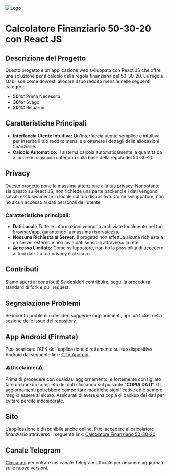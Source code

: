 ![Logo](https://i.ibb.co/mFxRP88/IMG-20231217-152837-009-1.jpg)


# Calcolatore Finanziario 50-30-20 con React JS

## Descrizione del Progetto
Questo progetto è un'applicazione web sviluppata con React JS che offre una soluzione per il calcolo della regola finanziaria del 50-30-20. La regola stabilisce come dovresti allocare il tuo reddito mensile nelle seguenti categorie:
- **50%:** Prima Necessità
- **30%:** Svago
- **20%:** Risparmi

## Caratteristiche Principali
- **Interfaccia Utente Intuitiva:** Un'interfaccia utente semplice e intuitiva per inserire il tuo reddito mensile e ottenere i dettagli delle allocazioni finanziarie.
- **Calcolo Automatico:** Il sistema calcola automaticamente la quantità da allocare in ciascuna categoria sulla base della regola del 50-30-20.

## Privacy
Questo progetto pone la massima attenzione alla tua privacy. Nonostante sia basato su React JS, non richiede una parte backend e i dati vengono salvati esclusivamente in locale sul tuo dispositivo. Come sviluppatore, non ho alcun accesso ai dati personali dell'utente.
### Caratteristiche principali:
- **Dati Locali:** Tutte le informazioni vengono archiviate localmente nel tuo browser/app, garantendo la massima riservatezza.
- **Nessuna Richiesta al Server:** Il progetto non effettua alcuna richiesta a un server esterno e non invia dati sensibili attraverso la rete.
- **Accesso Limitato:** Come sviluppatore, non ho la possibilità di accedere ai tuoi dati. La tua privacy è al sicuro.

## Contributi
Siamo aperti ai contributi! Se desideri contribuire, segui la procedura standard di fork e pull request.

## Segnalazione Problemi
Se incontri problemi o desideri suggerire miglioramenti, apri un ticket nella sezione delle issue del repository.

## App Android (Firmata)
Puoi scaricare l'APK dell'applicazione direttamente sul tuo dispositivo Android dal seguente link: [CTV Android](https://ctvapp.netlify.app/download-app-android).
### ⚠️Disclaimer⚠️
Prima di procedere con qualsiasi aggiornamento, è fortemente consigliato fare un backup completo dei dati cliccando sul pulsante "**COPIA DATI**". Gli aggiornamenti potrebbero comportare modifiche significative ed è sempre meglio essere al sicuro.
Assicurati di avere una copia di backup dei dati per evitare perdite indesiderate.

## Sito
L'applicazione è disponibile anche online. Puoi accedere al calcolatore finanziario attraverso il seguente link: [Calcolatore Finanziario 50-30-20](https://ctvapp.netlify.app/)

## Canale Telegram
[Clicca qui](https://t.me/ctvappofficial)  per entrare nel canale Telegram ufficiale per rimanere aggiornato sulle nuove versioni.
